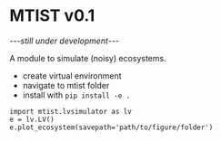 # MTIST v0.1
*---still under development---*

A module to simulate (noisy) ecosystems.

* create virtual environment
* navigate to mtist folder
* install with `pip install -e .`

```
import mtist.lvsimulator as lv
e = lv.LV()
e.plot_ecosystem(savepath='path/to/figure/folder')
```

